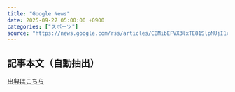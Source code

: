 ```yaml
---
title: "Google News"
date: 2025-09-27 05:00:00 +0900
categories: ["スポーツ"]
source: "https://news.google.com/rss/articles/CBMibEFVX3lxTE81SlpMUjI1cGpLclNtdEIyNmFqUGdYeDRKU29CWTYtdnZVbzNmUmkyOThUbWYyVHlMT1dwa2NfLV85M0N5ZXY0WFkwM2tFcWtaVy1DRU84RjlNd0xYQ0s5UmVRR3FleXVNTGZ4WA?oc=5"
---
```


## 記事本文（自動抽出）
<body class="y0K44d EA71Tc" id="readabilityBody"></body>

[出典はこちら](https://news.google.com/rss/articles/CBMibEFVX3lxTE81SlpMUjI1cGpLclNtdEIyNmFqUGdYeDRKU29CWTYtdnZVbzNmUmkyOThUbWYyVHlMT1dwa2NfLV85M0N5ZXY0WFkwM2tFcWtaVy1DRU84RjlNd0xYQ0s5UmVRR3FleXVNTGZ4WA?oc=5)
